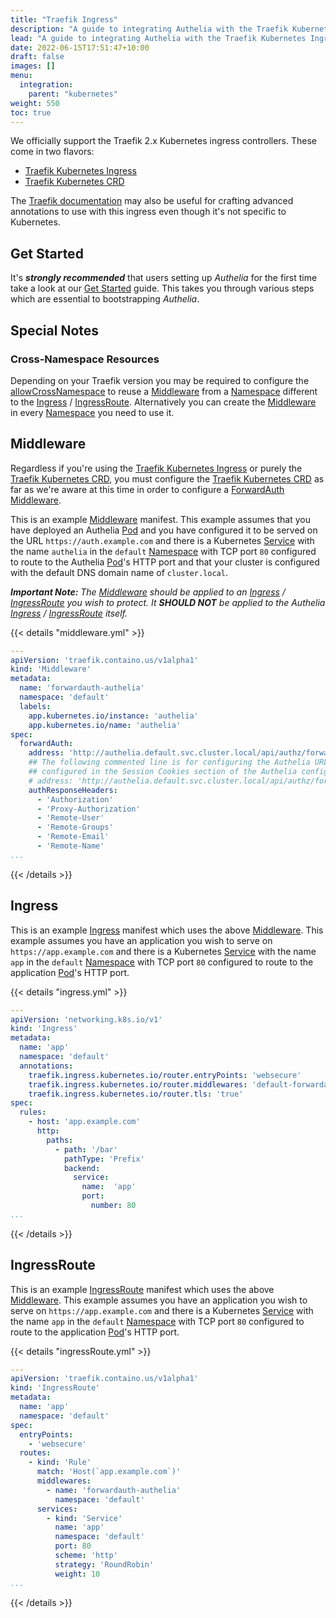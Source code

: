 ```yaml
---
title: "Traefik Ingress"
description: "A guide to integrating Authelia with the Traefik Kubernetes Ingress."
lead: "A guide to integrating Authelia with the Traefik Kubernetes Ingress."
date: 2022-06-15T17:51:47+10:00
draft: false
images: []
menu:
  integration:
    parent: "kubernetes"
weight: 550
toc: true
---
```


We officially support the Traefik 2.x Kubernetes ingress controllers. These come in two flavors:

* [Traefik Kubernetes Ingress](https://doc.traefik.io/traefik/providers/kubernetes-ingress/)
* [Traefik Kubernetes CRD](https://doc.traefik.io/traefik/providers/kubernetes-crd/)

The [Traefik documentation](../proxies/traefik.md) may also be useful for crafting advanced annotations to use with
this ingress even though it's not specific to Kubernetes.

## Get Started

It's __*strongly recommended*__ that users setting up *Authelia* for the first time take a look at our
[Get Started](../prologue/get-started.md) guide. This takes you through various steps which are essential to
bootstrapping *Authelia*.

## Special Notes

### Cross-Namespace Resources

Depending on your Traefik version you may be required to configure the
[allowCrossNamespace](https://doc.traefik.io/traefik/providers/kubernetes-crd/#allowcrossnamespace) to reuse a
[Middleware] from a [Namespace] different to the [Ingress] / [IngressRoute]. Alternatively you can create the [Middleware]
in every [Namespace] you need to use it.

## Middleware

Regardless if you're using the [Traefik Kubernetes Ingress] or purely the [Traefik Kubernetes CRD], you must configure
the [Traefik Kubernetes CRD] as far as we're aware at this time in order to configure a [ForwardAuth] [Middleware].

This is an example [Middleware] manifest. This example assumes that you have deployed an Authelia [Pod] and you have
configured it to be served on the URL `https://auth.example.com` and there is a Kubernetes [Service] with the name
`authelia` in the `default` [Namespace] with TCP port `80` configured to route to the Authelia [Pod]'s HTTP port and
that your cluster is configured with the default DNS domain name of `cluster.local`.

*__Important Note:__ The [Middleware] should be applied to an [Ingress] / [IngressRoute] you wish to protect. It
__SHOULD NOT__ be applied to the Authelia [Ingress] / [IngressRoute] itself.*

{{< details "middleware.yml" >}}
```yaml
---
apiVersion: 'traefik.containo.us/v1alpha1'
kind: 'Middleware'
metadata:
  name: 'forwardauth-authelia'
  namespace: 'default'
  labels:
    app.kubernetes.io/instance: 'authelia'
    app.kubernetes.io/name: 'authelia'
spec:
  forwardAuth:
    address: 'http://authelia.default.svc.cluster.local/api/authz/forward-auth'
    ## The following commented line is for configuring the Authelia URL in the proxy. We strongly suggest this is
    ## configured in the Session Cookies section of the Authelia configuration.
    # address: 'http://authelia.default.svc.cluster.local/api/authz/forward-auth?authelia_url=https%3A%2F%2Fauth.example.com%2F'
    authResponseHeaders:
      - 'Authorization'
      - 'Proxy-Authorization'
      - 'Remote-User'
      - 'Remote-Groups'
      - 'Remote-Email'
      - 'Remote-Name'
...
```
{{< /details >}}

## Ingress

This is an example [Ingress] manifest which uses the above [Middleware](#middleware). This example assumes you have an
application you wish to serve on `https://app.example.com` and there is a Kubernetes [Service] with the name `app` in
the `default` [Namespace] with TCP port `80` configured to route to the application [Pod]'s HTTP port.

{{< details "ingress.yml" >}}
```yaml
---
apiVersion: 'networking.k8s.io/v1'
kind: 'Ingress'
metadata:
  name: 'app'
  namespace: 'default'
  annotations:
    traefik.ingress.kubernetes.io/router.entryPoints: 'websecure'
    traefik.ingress.kubernetes.io/router.middlewares: 'default-forwardauth-authelia@kubernetescrd'
    traefik.ingress.kubernetes.io/router.tls: 'true'
spec:
  rules:
    - host: 'app.example.com'
      http:
        paths:
          - path: '/bar'
            pathType: 'Prefix'
            backend:
              service:
                name:  'app'
                port:
                  number: 80
...
```
{{< /details >}}

## IngressRoute

This is an example [IngressRoute] manifest which uses the above [Middleware](#middleware). This example assumes you have
an application you wish to serve on `https://app.example.com` and there is a Kubernetes [Service] with the name `app` in
the `default` [Namespace] with TCP port `80` configured to route to the application [Pod]'s HTTP port.

{{< details "ingressRoute.yml" >}}
```yaml
---
apiVersion: 'traefik.containo.us/v1alpha1'
kind: 'IngressRoute'
metadata:
  name: 'app'
  namespace: 'default'
spec:
  entryPoints:
    - 'websecure'
  routes:
    - kind: 'Rule'
      match: 'Host(`app.example.com`)'
      middlewares:
        - name: 'forwardauth-authelia'
          namespace: 'default'
      services:
        - kind: 'Service'
          name: 'app'
          namespace: 'default'
          port: 80
          scheme: 'http'
          strategy: 'RoundRobin'
          weight: 10
...
```
{{< /details >}}

[Namespace]: https://kubernetes.io/docs/concepts/overview/working-with-objects/namespaces/
[Pod]: https://kubernetes.io/docs/concepts/workloads/pods/
[Service]: https://kubernetes.io/docs/concepts/services-networking/service/
[IngressRoute]: https://doc.traefik.io/traefik/providers/kubernetes-crd/
[Ingress]: https://kubernetes.io/docs/concepts/services-networking/ingress/
[Traefik Kubernetes Ingress]: https://doc.traefik.io/traefik/providers/kubernetes-ingress/
[Traefik Kubernetes CRD]: https://doc.traefik.io/traefik/providers/kubernetes-crd/
[Middleware]: https://doc.traefik.io/traefik/middlewares/overview/
[ForwardAuth]: https://doc.traefik.io/traefik/middlewares/http/forwardauth/

